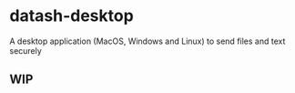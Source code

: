 # datash-desktop

A desktop application (MacOS, Windows and Linux) to send files and text securely

## WIP
